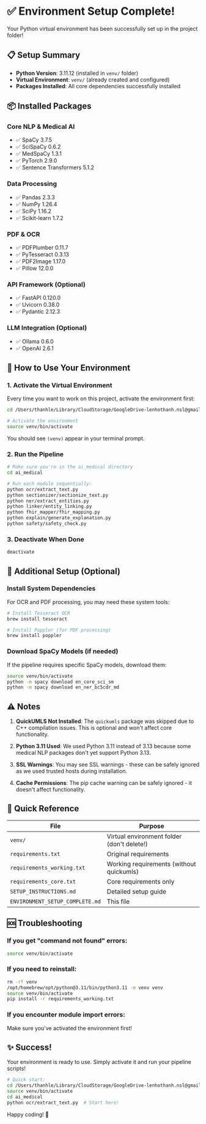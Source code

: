 # ✅ Environment Setup Complete!

Your Python virtual environment has been successfully set up in the project folder!

## 📋 Setup Summary

- **Python Version**: 3.11.12 (installed in `venv/` folder)
- **Virtual Environment**: `venv/` (already created and configured)
- **Packages Installed**: All core dependencies successfully installed

## 📦 Installed Packages

### Core NLP & Medical AI
- ✅ SpaCy 3.7.5
- ✅ SciSpaCy 0.6.2
- ✅ MedSpaCy 1.3.1
- ✅ PyTorch 2.9.0
- ✅ Sentence Transformers 5.1.2

### Data Processing
- ✅ Pandas 2.3.3
- ✅ NumPy 1.26.4
- ✅ SciPy 1.16.2
- ✅ Scikit-learn 1.7.2

### PDF & OCR
- ✅ PDFPlumber 0.11.7
- ✅ PyTesseract 0.3.13
- ✅ PDF2Image 1.17.0
- ✅ Pillow 12.0.0

### API Framework (Optional)
- ✅ FastAPI 0.120.0
- ✅ Uvicorn 0.38.0
- ✅ Pydantic 2.12.3

### LLM Integration (Optional)
- ✅ Ollama 0.6.0
- ✅ OpenAI 2.6.1

## 🚀 How to Use Your Environment

### 1. Activate the Virtual Environment

Every time you want to work on this project, activate the environment first:

```bash
cd /Users/thanhle/Library/CloudStorage/GoogleDrive-lenhothanh.nsl@gmail.com/.shortcut-targets-by-id/1Je2GU6cAmriwQ_9lhORCt8JeHBjH-2Yq/ELEC5620/Code/5620medai

# Activate the environment
source venv/bin/activate
```

You should see `(venv)` appear in your terminal prompt.

### 2. Run the Pipeline

```bash
# Make sure you're in the ai_medical directory
cd ai_medical

# Run each module sequentially:
python ocr/extract_text.py
python sectionizer/sectionize_text.py
python ner/extract_entities.py
python linker/entity_linking.py
python fhir_mapper/fhir_mapping.py
python explain/generate_explanation.py
python safety/safety_check.py
```

### 3. Deactivate When Done

```bash
deactivate
```

## 🔧 Additional Setup (Optional)

### Install System Dependencies

For OCR and PDF processing, you may need these system tools:

```bash
# Install Tesseract OCR
brew install tesseract

# Install Poppler (for PDF processing)
brew install poppler
```

### Download SpaCy Models (if needed)

If the pipeline requires specific SpaCy models, download them:

```bash
source venv/bin/activate
python -m spacy download en_core_sci_sm
python -m spacy download en_ner_bc5cdr_md
```

## ⚠️ Notes

1. **QuickUMLS Not Installed**: The `quickumls` package was skipped due to C++ compilation issues. This is optional and won't affect core functionality.

2. **Python 3.11 Used**: We used Python 3.11 instead of 3.13 because some medical NLP packages don't yet support Python 3.13.

3. **SSL Warnings**: You may see SSL warnings - these can be safely ignored as we used trusted hosts during installation.

4. **Cache Permissions**: The pip cache warning can be safely ignored - it doesn't affect functionality.

## 📝 Quick Reference

| File | Purpose |
|------|---------|
| `venv/` | Virtual environment folder (don't delete!) |
| `requirements.txt` | Original requirements |
| `requirements_working.txt` | Working requirements (without quickumls) |
| `requirements_core.txt` | Core requirements only |
| `SETUP_INSTRUCTIONS.md` | Detailed setup guide |
| `ENVIRONMENT_SETUP_COMPLETE.md` | This file |

## 🆘 Troubleshooting

### If you get "command not found" errors:
```bash
source venv/bin/activate
```

### If you need to reinstall:
```bash
rm -rf venv
/opt/homebrew/opt/python@3.11/bin/python3.11 -m venv venv
source venv/bin/activate
pip install -r requirements_working.txt
```

### If you encounter module import errors:
Make sure you've activated the environment first!

## ✨ Success!

Your environment is ready to use. Simply activate it and run your pipeline scripts!

```bash
# Quick start:
cd /Users/thanhle/Library/CloudStorage/GoogleDrive-lenhothanh.nsl@gmail.com/.shortcut-targets-by-id/1Je2GU6cAmriwQ_9lhORCt8JeHBjH-2Yq/ELEC5620/Code/5620medai
source venv/bin/activate
cd ai_medical
python ocr/extract_text.py  # Start here!
```

Happy coding! 🎉

